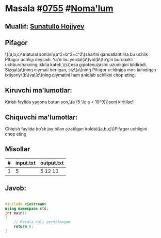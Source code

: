 
<h1>Masala #<a href="https://robocontest.uz/tasks/0755">0755</a> #<a href="https://robocontest.uz/tasks?category=1">Noma'lum</a></h1>
<h2> Muallif: <a href="https://robocontest.uz/profile/sunnat">Sunatullo Hojiyev</a></h2>
<h2>Pifagor</h2>
<p>\((a,b,c)\)natural sonlari\(a^2+b^2=c^2\)shartni qanoatlantirsa bu uchlik Pifagor uchligi deyiladi. Ya’ni bu yerda\(a\)va\(b\)to’g’ri burchakli uchburchakning ikkita kateti,\(c\)esa gipotenuzasini uzunligini bildiradi.
Sizga\(a\)ning qiymati berilgan, siz\(a\)ning Pifagor uchligiga mos keladigan ixtiyoriy\(b\)va\(c\)ning qiymatini ham aniqlab uchlikni chop eting.</p>
<h2>Kiruvchi ma'lumotlar:</h2>
<p>Kirish faylida yagona butun son,\(a (5 \le a < 10^9)\)soni kiritiladi</p>
<h2>Chiquvchi ma'lumotlar:</h2>
<p>Chiqish faylida bo’sh joy bilan ajratilgan holda\((a,b,c)\)Pifagor uchligini chop eting</p>
<h2>Misollar</h2>
<table>
    <thead>
        <tr>
            <th>#</th>
            <th>input.txt</th>
            <th>output.txt</th>
        </tr>
    </thead>
    <tbody>
            <tr>
                <td>1</td>
                <td>5</td>
                <td>5 12 13</td>
            </tr>
    </tbody>
    </table>
    
<h2>Javob:</h2>

######
```cpp
#include <iostream>
using namespace std;
int main()
{
    // Masala hali yechilmagan
    return 0;
}
```
